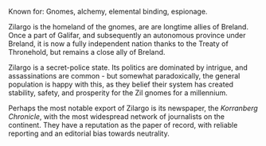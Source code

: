 Known for: Gnomes, alchemy, elemental binding, espionage.

Zilargo is the homeland of the gnomes, are are longtime allies of Breland. Once a part of Galifar, and subsequently an autonomous province under Breland, it is now a fully independent nation thanks to the Treaty of Thronehold, but remains a close ally of Breland.

Zilargo is a secret-police state. Its politics are dominated by intrigue, and assassinations are common - but somewhat paradoxically, the general population is happy with this, as they belief their system has created stability, safety, and prosperity for the Zil gnomes for a millennium.

Perhaps the most notable export of Zilargo is its newspaper, the *Korranberg Chronicle*, with the most widespread network of journalists on the continent. They have a reputation as the paper of record, with reliable reporting and an editorial bias towards neutrality.